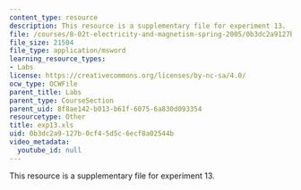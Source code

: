 ```yaml
---
content_type: resource
description: This resource is a supplementary file for experiment 13.
file: /courses/8-02t-electricity-and-magnetism-spring-2005/0b3dc2a9127b0cf45d5c6ecf8a02544b_exp13.xls
file_size: 21504
file_type: application/msword
learning_resource_types:
- Labs
license: https://creativecommons.org/licenses/by-nc-sa/4.0/
ocw_type: OCWFile
parent_title: Labs
parent_type: CourseSection
parent_uid: 8f8ae142-b013-b61f-6075-6a830d093354
resourcetype: Other
title: exp13.xls
uid: 0b3dc2a9-127b-0cf4-5d5c-6ecf8a02544b
video_metadata:
  youtube_id: null
---
```

This resource is a supplementary file for experiment 13.